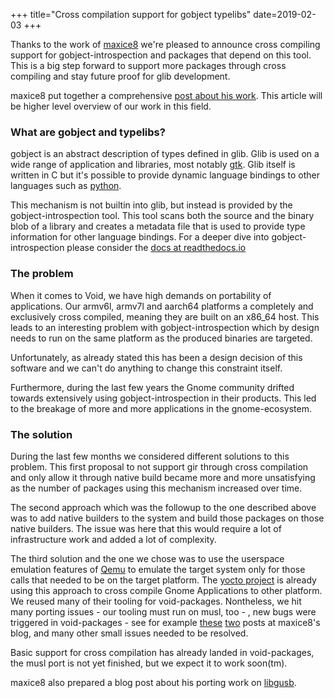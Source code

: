 +++
title="Cross compilation support for gobject typelibs"
date=2019-02-03
+++

Thanks to the work of [maxice8](https://maxice8.github.io/) we're pleased to
announce cross compiling support for gobject-introspection and packages that
depend on this tool. This is a big step forward to support more packages
through cross compiling and stay future proof for glib development.

maxice8 put together a comprehensive [post about his
work](https://maxice8.github.io/8-cross-the-gir/). This article will be
higher level overview of our work in this field.

### What are gobject and typelibs?

gobject is an abstract description of types defined in glib. Glib is used on a
wide range of application and libraries, most notably [gtk](https://gtk.org).
Glib itself is written in C but it's possible to provide dynamic language
bindings to other languages such as [python](https://python.org).

This mechanism is not builtin into glib, but instead is provided by the
gobject-introspection tool. This tool scans both the source and the binary blob
of a library and creates a metadata file that is used to provide type information
for other language bindings. For a deeper dive into gobject-introspection please
consider the [docs at readthedocs.io](https://gi.readthedocs.io/en/latest/)

### The problem

When it comes to Void, we have high demands on portability of applications. Our
armv6l, armv7l and aarch64 platforms a completely and exclusively cross
compiled, meaning they are built on an x86_64 host. This leads to an
interesting problem with gobject-introspection which by design needs to run on
the same platform as the produced binaries are targeted.

Unfortunately, as already stated this has been a design decision of this
software and we can't do anything to change this constraint itself.

Furthermore, during the last few years the Gnome community drifted towards
extensively using gobject-introspection in their products. This led to the
breakage of more and more applications in the gnome-ecosystem.

### The solution

During the last few months we considered different solutions to this problem.
This first proposal to not support gir through cross compilation and only allow
it through native build became more and more unsatisfying as the number of
packages using this mechanism increased over time.

The second approach which was the followup to the one described above was to
add native builders to the system and build those packages on those native
builders. The issue was here that this would require a lot of infrastructure
work and added a lot of complexity.

The third solution and the one we chose was to use the userspace emulation
features of [Qemu](http://qemu.org) to emulate the target system only for
those calls that needed to be on the target platform. The [yocto
project](https://yoctoproject.org/) is already using this approach to cross
compile Gnome Applications to other platform. We reused many of their tooling
for void-packages. Nontheless, we hit many porting issues - our tooling must run
on musl, too - , new bugs were triggered in void-packages - see for example
[these](https://maxice8.github.io/1-void-cpython3-cross-pt1/)
[two](https://maxice8.github.io/2-void-cpython3-cross-pt2/) posts at maxice8's
blog, and many other small issues needed to be resolved.

Basic support for cross compilation has already landed in void-packages, the
musl port is not yet finished, but we expect it to work soon(tm).

maxice8 also prepared a blog post about his porting work on
[libgusb](https://maxice8.github.io/9-libgusb-meson-gir-cross/).
